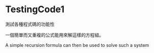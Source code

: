 TestingCode1
============

測試各種程式碼的功能性

一個簡單而又重複的公式能用來解這樣的方程組。

A simple recursion formula can then be used to solve such a system
